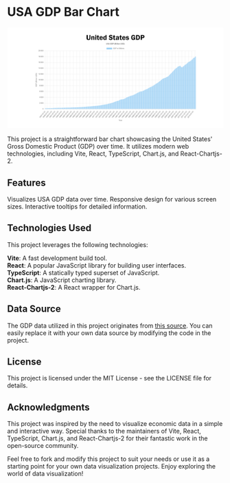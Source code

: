 # USA GDP Bar Chart

![Screenshot](./screenshot.png)

This project is a straightforward bar chart showcasing the United States' Gross Domestic Product (GDP) over time. It utilizes modern web technologies, including Vite, React, TypeScript, Chart.js, and React-Chartjs-2.

## Features

Visualizes USA GDP data over time.
Responsive design for various screen sizes.
Interactive tooltips for detailed information.

## Technologies Used

This project leverages the following technologies:

**Vite**: A fast development build tool.  
**React**: A popular JavaScript library for building user interfaces.  
**TypeScript**: A statically typed superset of JavaScript.  
**Chart.js**: A JavaScript charting library.  
**React-Chartjs-2**: A React wrapper for Chart.js.  

## Data Source

The GDP data utilized in this project originates from [this source](https://raw.githubusercontent.com/freeCodeCamp/ProjectReferenceData/master/GDP-data.json). You can easily replace it with your own data source by modifying the code in the project.

## License

This project is licensed under the MIT License - see the LICENSE file for details.

## Acknowledgments

This project was inspired by the need to visualize economic data in a simple and interactive way. Special thanks to the maintainers of Vite, React, TypeScript, Chart.js, and React-Chartjs-2 for their fantastic work in the open-source community.

Feel free to fork and modify this project to suit your needs or use it as a starting point for your own data visualization projects. Enjoy exploring the world of data visualization!
